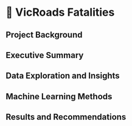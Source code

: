 # 🚗 VicRoads Fatalities
## Project Background


## Executive Summary


## Data Exploration and Insights


## Machine Learning Methods



## Results and Recommendations
